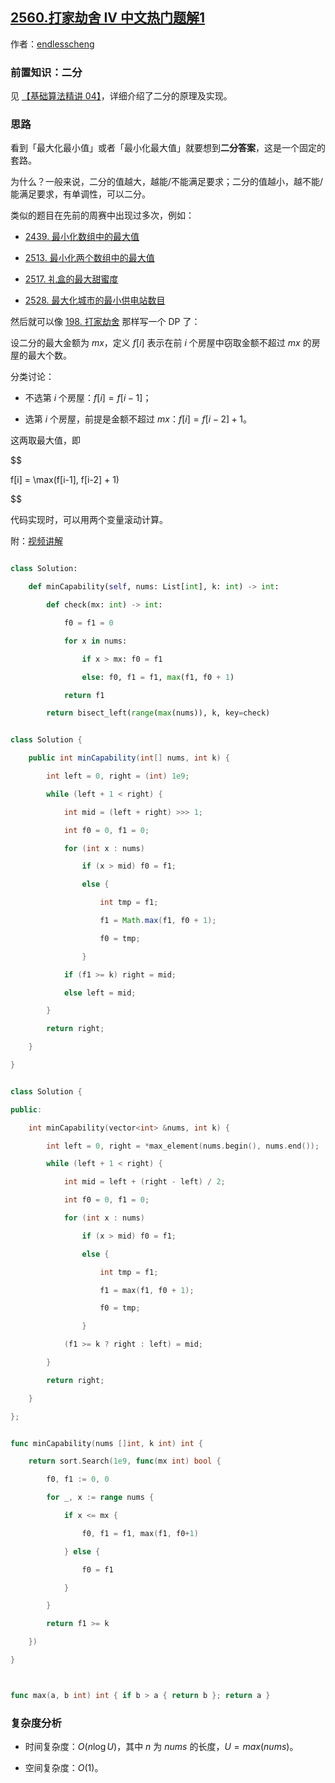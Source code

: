 ## [2560.打家劫舍 IV 中文热门题解1](https://leetcode.cn/problems/house-robber-iv/solutions/100000/er-fen-da-an-dp-by-endlesscheng-m558)

作者：[endlesscheng](https://leetcode.cn/u/endlesscheng)
### 前置知识：二分

见 [【基础算法精讲 04】](https://www.bilibili.com/video/BV1AP41137w7/)，详细介绍了二分的原理及实现。

### 思路

看到「最大化最小值」或者「最小化最大值」就要想到**二分答案**，这是一个固定的套路。

为什么？一般来说，二分的值越大，越能/不能满足要求；二分的值越小，越不能/能满足要求，有单调性，可以二分。

类似的题目在先前的周赛中出现过多次，例如：

- [2439. 最小化数组中的最大值](https://leetcode.cn/problems/minimize-maximum-of-array/)
- [2513. 最小化两个数组中的最大值](https://leetcode.cn/problems/minimize-the-maximum-of-two-arrays/)
- [2517. 礼盒的最大甜蜜度](https://leetcode.cn/problems/maximum-tastiness-of-candy-basket/)
- [2528. 最大化城市的最小供电站数目](https://leetcode.cn/problems/maximize-the-minimum-powered-city/)

然后就可以像 [198. 打家劫舍](https://leetcode.cn/problems/house-robber/) 那样写一个 DP 了：

设二分的最大金额为 $\textit{mx}$，定义 $f[i]$ 表示在前 $i$ 个房屋中窃取金额不超过 $\textit{mx}$ 的房屋的最大个数。

分类讨论：

- 不选第 $i$ 个房屋：$f[i] = f[i-1]$；
- 选第 $i$ 个房屋，前提是金额不超过 $\textit{mx}$：$f[i] = f[i-2]+1$。

这两取最大值，即

$$
f[i] = \max(f[i-1], f[i-2] + 1)
$$

代码实现时，可以用两个变量滚动计算。

附：[视频讲解](https://www.bilibili.com/video/BV1sG4y1T7oc/)

```py [sol1-Python3]
class Solution:
    def minCapability(self, nums: List[int], k: int) -> int:
        def check(mx: int) -> int:
            f0 = f1 = 0
            for x in nums:
                if x > mx: f0 = f1
                else: f0, f1 = f1, max(f1, f0 + 1)
            return f1
        return bisect_left(range(max(nums)), k, key=check)
```

```java [sol1-Java]
class Solution {
    public int minCapability(int[] nums, int k) {
        int left = 0, right = (int) 1e9;
        while (left + 1 < right) {
            int mid = (left + right) >>> 1;
            int f0 = 0, f1 = 0;
            for (int x : nums)
                if (x > mid) f0 = f1;
                else {
                    int tmp = f1;
                    f1 = Math.max(f1, f0 + 1);
                    f0 = tmp;
                }
            if (f1 >= k) right = mid;
            else left = mid;
        }
        return right;
    }
}
```

```cpp [sol1-C++]
class Solution {
public:
    int minCapability(vector<int> &nums, int k) {
        int left = 0, right = *max_element(nums.begin(), nums.end());
        while (left + 1 < right) {
            int mid = left + (right - left) / 2;
            int f0 = 0, f1 = 0;
            for (int x : nums)
                if (x > mid) f0 = f1;
                else {
                    int tmp = f1;
                    f1 = max(f1, f0 + 1);
                    f0 = tmp;
                }
            (f1 >= k ? right : left) = mid;
        }
        return right;
    }
};
```

```go [sol1-Go]
func minCapability(nums []int, k int) int {
	return sort.Search(1e9, func(mx int) bool {
		f0, f1 := 0, 0
		for _, x := range nums {
			if x <= mx {
				f0, f1 = f1, max(f1, f0+1)
			} else {
				f0 = f1
			}
		}
		return f1 >= k
	})
}

func max(a, b int) int { if b > a { return b }; return a }
```

### 复杂度分析

- 时间复杂度：$O(n\log U)$，其中 $n$ 为 $\textit{nums}$ 的长度，$U=max(\textit{nums})$。
- 空间复杂度：$O(1)$。
